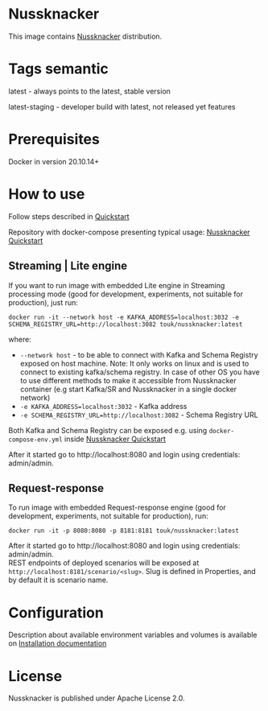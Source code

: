# Nussknacker

This image contains [Nussknacker](http://nussknacker.io) distribution.

# Tags semantic

latest - always points to the latest, stable version

latest-staging - developer build with latest, not released yet features

# Prerequisites
Docker in version 20.10.14+

# How to use

Follow steps described in [Quickstart](https://nussknacker.io/documentation/quickstart/lite-streaming/)

Repository with docker-compose presenting typical usage: [Nussknacker Quickstart](https://github.com/TouK/nussknacker-quickstart)

## Streaming | Lite engine 

If you want to run image with embedded Lite engine in Streaming processing mode (good for development, experiments, not suitable for production), just run:
```
docker run -it --network host -e KAFKA_ADDRESS=localhost:3032 -e SCHEMA_REGISTRY_URL=http://localhost:3082 touk/nussknacker:latest
```
where:
- `--network host` - to be able to connect with Kafka and Schema Registry exposed on host machine. Note: It only works on linux and is used to connect to existing kafka/schema registry. In case of other OS you have to use different methods to make it accessible from Nussknacker container (e.g start Kafka/SR and Nussknacker in a single docker network)
- `-e KAFKA_ADDRESS=localhost:3032` - Kafka address
- `-e SCHEMA_REGISTRY_URL=http://localhost:3082` - Schema Registry URL

Both Kafka and Schema Registry can be exposed e.g. using `docker-compose-env.yml` inside [Nussknacker Quickstart](https://github.com/TouK/nussknacker-quickstart)

After it started go to http://localhost:8080 and login using credentials: admin/admin.

## Request-response

To run image with embedded Request-response engine (good for development, experiments, not suitable for production), run:
```
docker run -it -p 8080:8080 -p 8181:8181 touk/nussknacker:latest
```
After it started go to http://localhost:8080 and login using credentials: admin/admin.  
REST endpoints of deployed scenarios will be exposed at `http://localhost:8181/scenario/<slug>`. Slug is defined in Properties, and by default it is scenario name.

# Configuration

Description about available environment variables and volumes is available on [Installation documentation](https://nussknacker.io/documentation/docs/installation/)

# License

Nussknacker is published under Apache License 2.0.
